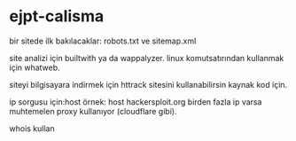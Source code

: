 # ejpt-calisma

bir sitede ilk bakılacaklar: robots.txt ve sitemap.xml

site analizi için builtwith ya da wappalyzer. linux komutsatırından kullanmak için whatweb.

siteyi bilgisayara indirmek için httrack sitesini kullanabilirsin kaynak kod için.

ip sorgusu için:host
örnek: host hackersploit.org
birden fazla ip varsa muhtemelen proxy kullanıyor (cloudflare gibi).

whois kullan
